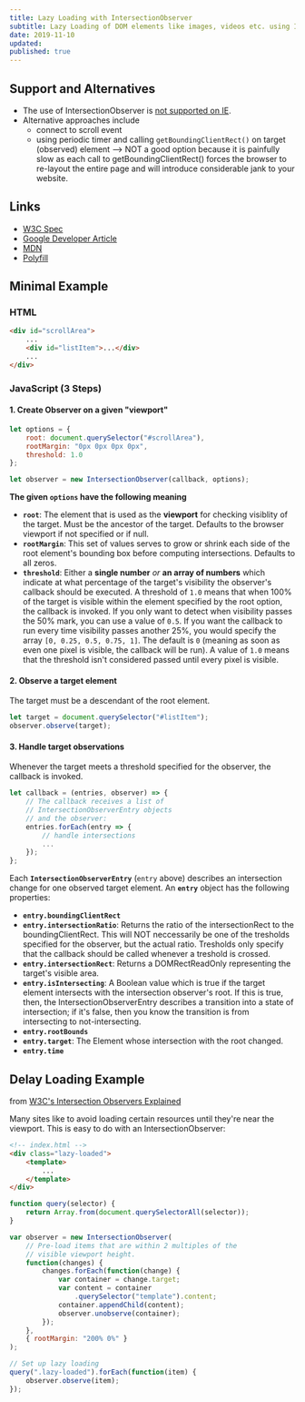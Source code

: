 ```yaml
---
title: Lazy Loading with IntersectionObserver
subtitle: Lazy Loading of DOM elements like images, videos etc. using IntersectionObserver
date: 2019-11-10
updated:
published: true
---
```


<!-- # Lazy Loading of DOM elements like images, videos etc. using IntersectionObserver -->

## Support and Alternatives

-   The use of IntersectionObserver is [not supported on IE](https://caniuse.com/#feat=intersectionobserver).
-   Alternative approaches include
    -   connect to scroll event
    -   using periodic timer and calling `getBoundingClientRect()` on target (observed) element --> NOT a good option because it is painfully slow as each call to getBoundingClientRect() forces the browser to re-layout the entire page and will introduce considerable jank to your website.

## Links

-   [W3C Spec](https://w3c.github.io/IntersectionObserver/)
-   [Google Developer Article](https://developers.google.com/web/updates/2016/04/intersectionobserver)
-   [MDN](https://developer.mozilla.org/en-US/docs/Web/API/Intersection_Observer_API)
-   [Polyfill](https://github.com/w3c/IntersectionObserver/tree/master/polyfill)

## Minimal Example

### HTML

```html
<div id="scrollArea">
    ...
    <div id="listItem">...</div>
    ...
</div>
```

### JavaScript (3 Steps)

#### 1. Create Observer on a given "viewport"

```js
let options = {
    root: document.querySelector("#scrollArea"),
    rootMargin: "0px 0px 0px 0px",
    threshold: 1.0
};

let observer = new IntersectionObserver(callback, options);
```

**The given `options` have the following meaning**

-   **`root`**: The element that is used as the **viewport** for checking visiblity of the target. Must be the ancestor of the target. Defaults to the browser viewport if not specified or if null.
-   **`rootMargin`**: This set of values serves to grow or shrink each side of the root element's bounding box before computing intersections. Defaults to all zeros.
-   **`threshold`**: Either a **single number** _or_ **an array of numbers** which indicate at what percentage of the target's visibility the observer's callback should be executed.
    A threshold of `1.0` means that when 100% of the target is visible within the element specified by the root option, the callback is invoked. If you only want to detect when visibility passes the 50% mark, you can use a value of `0.5`. If you want the callback to run every time visibility passes another 25%, you would specify the array `[0, 0.25, 0.5, 0.75, 1]`. The default is `0` (meaning as soon as even one pixel is visible, the callback will be run). A value of `1.0` means that the threshold isn't considered passed until every pixel is visible.

#### 2. Observe a target element

The target must be a descendant of the root element.

```js
let target = document.querySelector("#listItem"); 
observer.observe(target);
```

#### 3. Handle target observations

Whenever the target meets a threshold specified for the observer, the callback is invoked.

```js
let callback = (entries, observer) => {
    // The callback receives a list of
    // IntersectionObserverEntry objects
    // and the observer:
    entries.forEach(entry => {
        // handle intersections
        ...
    });
};
```

Each **`IntersectionObserverEntry`** (`entry` above) describes an intersection change for one observed target element. An **`entry`** object has the following properties:

-   **`entry.boundingClientRect`**
-   **`entry.intersectionRatio`**: Returns the ratio of the intersectionRect to the boundingClientRect. This will NOT neccessarily be one of the tresholds specified for the observer, but the actual ratio. Tresholds only specify that the callback should be called whenever a treshold is crossed.
-   **`entry.intersectionRect`**: Returns a DOMRectReadOnly representing the target's visible area.
-   **`entry.isIntersecting`**: A Boolean value which is true if the target element intersects with the intersection observer's root. If this is true, then, the IntersectionObserverEntry describes a transition into a state of intersection; if it's false, then you know the transition is from intersecting to not-intersecting.
-   **`entry.rootBounds`**
-   **`entry.target`**: The Element whose intersection with the root changed.
-   **`entry.time`**

## Delay Loading Example

from [W3C's Intersection Observers Explained](https://github.com/w3c/IntersectionObserver/blob/master/explainer.md)

Many sites like to avoid loading certain resources until they're near the viewport. This is easy to do with an IntersectionObserver:

```html
<!-- index.html -->
<div class="lazy-loaded">
    <template>
        ...
    </template>
</div>
```

```js
function query(selector) {
    return Array.from(document.querySelectorAll(selector));
}

var observer = new IntersectionObserver(
    // Pre-load items that are within 2 multiples of the 
    // visible viewport height.
    function(changes) {
        changes.forEach(function(change) {
            var container = change.target;
            var content = container
                .querySelector("template").content;
            container.appendChild(content);
            observer.unobserve(container);
        });
    },
    { rootMargin: "200% 0%" }
);

// Set up lazy loading
query(".lazy-loaded").forEach(function(item) {
    observer.observe(item);
});
```

